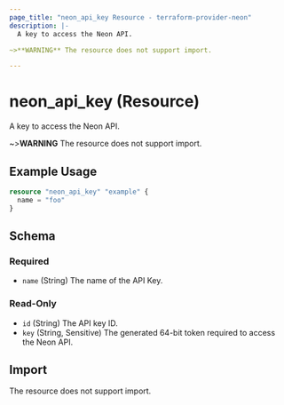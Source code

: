 ```yaml
---
page_title: "neon_api_key Resource - terraform-provider-neon"
description: |-
  A key to access the Neon API.

~>**WARNING** The resource does not support import.

---
```


# neon_api_key (Resource)

A key to access the Neon API.

~>**WARNING** The resource does not support import.


## Example Usage

```terraform
resource "neon_api_key" "example" {
  name = "foo"
}
```

<!-- schema generated by tfplugindocs -->
## Schema

### Required

- `name` (String) The name of the API Key.

### Read-Only

- `id` (String) The API key ID.
- `key` (String, Sensitive) The generated 64-bit token required to access the Neon API.



## Import

The resource does not support import.
